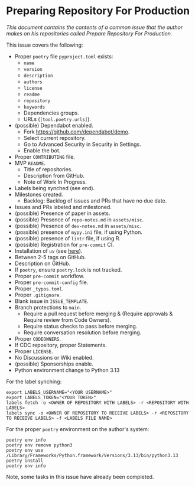 # Preparing Repository For Production

_This document contains the contents of a common issue that the author makes on his repositories called Prepare Repository For Production._

This issue covers the following:

* Proper `poetry` file `pyproject.toml` exists:
  * `name`
  * `version`
  * `description`
  * `authors`
  * `license`
  * `readme`
  * `repository`
  * `keywords`
  * Dependencies groups.
  * URLs (`[tool.poetry.urls]`).
* (possible) Dependabot enabled.
  * Fork <https://github.com/dependabot/demo>.
  * Select current repository.
  * Go to Advanced Security in Security in Settings.
  * Enable the bot.
* Proper `CONTRIBUTING` file.
* MVP `README`.
  * Title of repositories.
  * Description from GitHub.
  * Note of Work In Progress.
* Labels being synched (see end).
* Milestones created.
  * Backlog: Backlog of issues and PRs that have no due date.
* Issues and PRs labeled and milestoned.
* (possible) Presence of paper in assets.
* (possible) Presence of `repo-notes.md` in `assets/misc`.
* (possible) Presence of `dev-notes.md` in `assets/misc`.
* (possible) presence of `mypy.ini` file, if using Python.
* (possible) presence of `lintr` file, if using R.
* (possible) Registration for `pre-commit` CI.
* Installation of `uv` (see [here]()).
* Between 2-5 tags on GitHub.
* Description on GitHub.
* If `poetry`, ensure `poetry.lock` is not tracked.
* Proper `pre-commit` workflow.
* Proper `pre-commit-config` file.
* Proper `_typos.toml`.
* Proper `.gitignore`.
* Blank issue in `ISSUE_TEMPLATE`.
* Branch protections to `main`.
  * Require a pull request before merging & (Require approvals & Require review from Code Owners).
  * Require status checks to pass before merging.
  * Require conversation resolution before merging.
* Proper `CODEOWNERS`.
* If CDC repository, proper Statements.
* Proper `LICENSE`.
* No Discussions or Wiki enabled.
* (possible) Sponsorships enable.
* Python environment change to Python 3.13

For the label synching:

```
export LABELS_USERNAME="<YOUR USERNAME>"
export LABELS_TOKEN="<YOUR TOKEN>"
labels fetch -o <OWNER OF REPOSITORY WITH LABELS> -r <REPOSITORY WITH LABELS>
labels sync -o <OWNER OF REPOSITORY TO RECEIVE LABELS> -r <REPOSITORY TO RECEIVE LABELS> -f <LABELS FILE NAME>
```

For the proper `poetry` environment on the author's system:

```
poetry env info
poetry env remove python3
poetry env use /Library/Frameworks/Python.framework/Versions/3.13/bin/python3.13
poetry install
poetry env info
```

Note, some tasks in this issue have already been completed.
